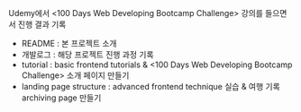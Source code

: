 Udemy에서 <100 Days Web Developing Bootcamp Challenge> 강의를 들으면서 진행 결과 기록

  - README : 본 프로젝트 소개
  - 개발로그 : 해당 프로젝트 진행 과정 기록
  - tutorial : basic frontend tutorials & <100 Days Web Developing Bootcamp Challenge> 소개 페이지 만들기
  - landing page structure : advanced frontend technique 실습 & 여행 기록 archiving page 만들기